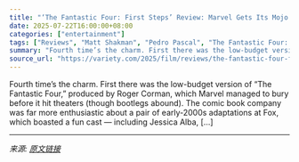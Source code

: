 ```yaml
---
title: "‘The Fantastic Four: First Steps’ Review: Marvel Gets Its Mojo Back With a Satisfying Retro-Styled Reboot"
date: 2025-07-22T16:00:00+08:00
categories: ["entertainment"]
tags: ["Reviews", "Matt Shakman", "Pedro Pascal", "The Fantastic Four: First Steps", "Vanessa Kirby"]
summary: "Fourth time’s the charm. First there was the low-budget version of “The Fantastic Four,” produced by Roger Corman, which Marvel managed to bury before it hit theaters (though bootlegs abound). The com"
source_url: "https://variety.com/2025/film/reviews/the-fantastic-four-first-steps-review-1236466922/"
---
```


Fourth time’s the charm. First there was the low-budget version of “The Fantastic Four,” produced by Roger Corman, which Marvel managed to bury before it hit theaters (though bootlegs abound). The comic book company was far more enthusiastic about a pair of early-2000s adaptations at Fox, which boasted a fun cast — including Jessica Alba, [&#8230;]

---

*来源: [原文链接](https://variety.com/2025/film/reviews/the-fantastic-four-first-steps-review-1236466922/)*
